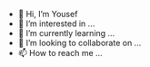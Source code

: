 - 👋 Hi, I’m Yousef
- 👀 I’m interested in ...
- 🌱 I’m currently learning ...
- 💞️ I’m looking to collaborate on ...
- 📫 How to reach me ...

<!---
Yousef is a ✨ special ✨ repository because its `README.md` (this file) appears on your GitHub profile.
You can click the Preview link to take a look at your changes.
--->
